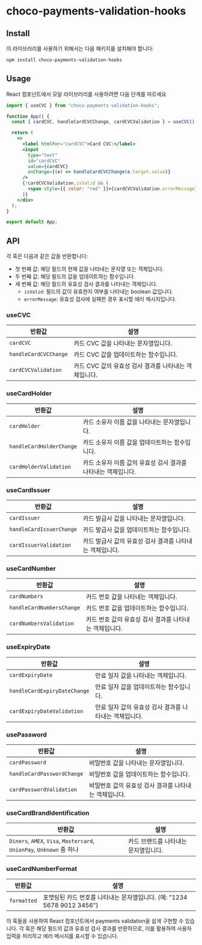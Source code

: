 # choco-payments-validation-hooks

## Install

이 라이브러리를 사용하기 위해서는 다음 패키지를 설치해야 합니다:

```bash
npm install choco-payments-validation-hooks
```

## Usage

React 컴포넌트에서 모달 라이브러리를 사용하려면 다음 단계를 따르세요

```jsx
import { useCVC } from "choco-payments-validation-hooks";

function App() {
  const { cardCVC, handleCardCVCChange, cardCVCValidation } = useCVC();

  return (
    <>
      <label htmlFor="cardCVC">Card CVC:</label>
      <input
        type="text"
        id="cardCVC"
        value={cardCVC}
        onChange={(e) => handleCardCVCChange(e.target.value)}
      />
      {!cardCVCValidation.isValid && (
        <span style={{ color: "red" }}>{cardCVCValidation.errorMessage}</span>
      )}
    </div>
  );
}

export default App;
```

## API

각 훅은 다음과 같은 값을 반환합니다:

- 첫 번째 값: 해당 필드의 현재 값을 나타내는 문자열 또는 객체입니다.
- 두 번째 값: 해당 필드의 값을 업데이트하는 함수입니다.
- 세 번째 값: 해당 필드의 유효성 검사 결과를 나타내는 객체입니다.
  - `isValid`: 필드의 값이 유효한지 여부를 나타내는 boolean 값입니다.
  - `errorMessage`: 유효성 검사에 실패한 경우 표시할 에러 메시지입니다.

### useCVC

| 반환값                | 설명                                                  |
| --------------------- | ----------------------------------------------------- |
| `cardCVC`             | 카드 CVC 값을 나타내는 문자열입니다.                  |
| `handleCardCVCChange` | 카드 CVC 값을 업데이트하는 함수입니다.                |
| `cardCVCValidation`   | 카드 CVC 값의 유효성 검사 결과를 나타내는 객체입니다. |

### useCardHolder

| 반환값                   | 설명                                                          |
| ------------------------ | ------------------------------------------------------------- |
| `cardHolder`             | 카드 소유자 이름 값을 나타내는 문자열입니다.                  |
| `handleCardHolderChange` | 카드 소유자 이름 값을 업데이트하는 함수입니다.                |
| `cardHolderValidation`   | 카드 소유자 이름 값의 유효성 검사 결과를 나타내는 객체입니다. |

### useCardIssuer

| 반환값                   | 설명                                                     |
| ------------------------ | -------------------------------------------------------- |
| `cardIssuer`             | 카드 발급사 값을 나타내는 문자열입니다.                  |
| `handleCardIssuerChange` | 카드 발급사 값을 업데이트하는 함수입니다.                |
| `cardIssuerValidation`   | 카드 발급사 값의 유효성 검사 결과를 나타내는 객체입니다. |

### useCardNumber

| 반환값                    | 설명                                                   |
| ------------------------- | ------------------------------------------------------ |
| `cardNumbers`             | 카드 번호 값을 나타내는 객체입니다.                    |
| `handleCardNumbersChange` | 카드 번호 값을 업데이트하는 함수입니다.                |
| `cardNumbersValidation`   | 카드 번호 값의 유효성 검사 결과를 나타내는 객체입니다. |

### useExpiryDate

| 반환값                       | 설명                                                   |
| ---------------------------- | ------------------------------------------------------ |
| `cardExpiryDate`             | 만료 일자 값을 나타내는 객체입니다.                    |
| `handleCardExpiryDateChange` | 만료 일자 값을 업데이트하는 함수입니다.                |
| `cardExpiryDateValidation`   | 만료 일자 값의 유효성 검사 결과를 나타내는 객체입니다. |

### usePassword

| 반환값                     | 설명                                                  |
| -------------------------- | ----------------------------------------------------- |
| `cardPassword`             | 비밀번호 값을 나타내는 문자열입니다.                  |
| `handleCardPasswordChange` | 비밀번호 값을 업데이트하는 함수입니다.                |
| `cardPasswordValidation`   | 비밀번호 값의 유효성 검사 결과를 나타내는 객체입니다. |

### useCardBrandIdentification

| 반환값                                                                | 설명                                 |
| --------------------------------------------------------------------- | ------------------------------------ |
| `Diners`, `AMEX`, `Visa`, `Mastercard`, `UnionPay`, `Unknown` 중 하나 | 카드 브랜드를 나타내는 문자열입니다. |

### useCardNumberFormat

| 반환값      | 설명                                                                    |
| ----------- | ----------------------------------------------------------------------- |
| `formatted` | 포맷팅된 카드 번호를 나타내는 문자열입니다. (예: "1234 5678 9012 3456") |

이 훅들을 사용하여 React 컴포넌트에서 payments validation을 쉽게 구현할 수 있습니다. 각 훅은 해당 필드의 값과 유효성 검사 결과를 반환하므로, 이를 활용하여 사용자 입력을 처리하고 에러 메시지를 표시할 수 있습니다.
